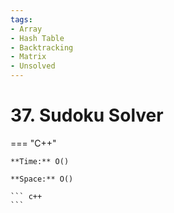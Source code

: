 ```yaml
---
tags:
- Array
- Hash Table
- Backtracking
- Matrix
- Unsolved
---
```



# 37. Sudoku Solver

=== "C++"

    **Time:** O()

    **Space:** O()

    ``` c++
    ```